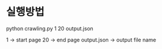 # 실행방법

python crawling.py 1 20 output.json

1 -> start page
20 -> end page
output.json -> output file name
